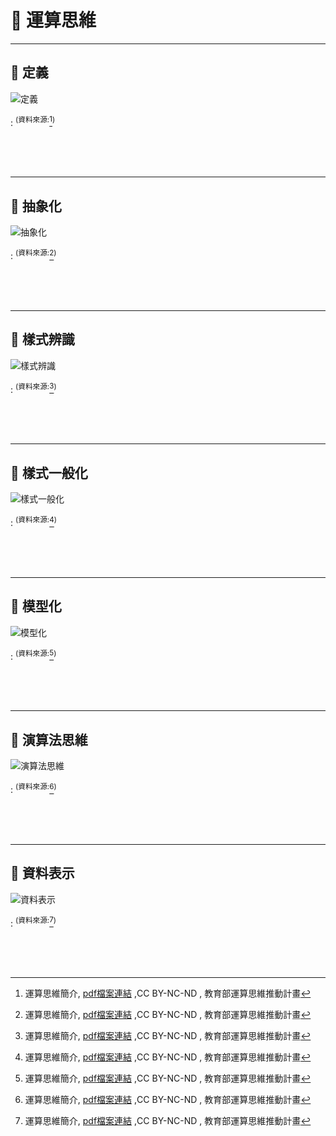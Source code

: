 #  🧡 運算思維

--------------------------

## 📙 定義

![定義](definition.jpg)

: <sup>(資料來源:</sup>[^1]<sup>)</sup>

[^1]: 運算思維簡介, [pdf檔案連結](http://webnas.bhes.ntpc.edu.tw/wordpress/wp-content/uploads/2018/03/1%E9%81%8B%E7%AE%97%E6%80%9D%E7%B6%AD%E7%B0%A1%E4%BB%8B.pdf) ,CC BY-NC-ND , 教育部運算思維推動計畫

<br/><br/><br/>

--------------------------



## 📗 抽象化



![抽象化](abstraction.jpg)

: <sup>(資料來源:</sup>[^1]<sup>)</sup>

<br/><br/><br/>

--------------------------

## 📘 樣式辨識

![樣式辨識](pattern_recognition.jpg)

: <sup>(資料來源:</sup>[^1]<sup>)</sup>

<br/><br/><br/>

--------------------------

## 📕 樣式一般化

![樣式一般化](pattern_generalization.jpg)

: <sup>(資料來源:</sup>[^1]<sup>)</sup>

<br/><br/><br/>

--------------------------

## 📙 模型化


![模型化](modelling.jpg)

: <sup>(資料來源:</sup>[^1]<sup>)</sup>

<br/><br/><br/>

--------------------------

## 📗 演算法思維


![演算法思維](algorithm.jpg)

: <sup>(資料來源:</sup>[^1]<sup>)</sup>

<br/><br/><br/>

--------------------------
 

## 📘 資料表示

![資料表示](data_representation.jpg)

: <sup>(資料來源:</sup>[^1]<sup>)</sup>

<br/><br/><br/>

